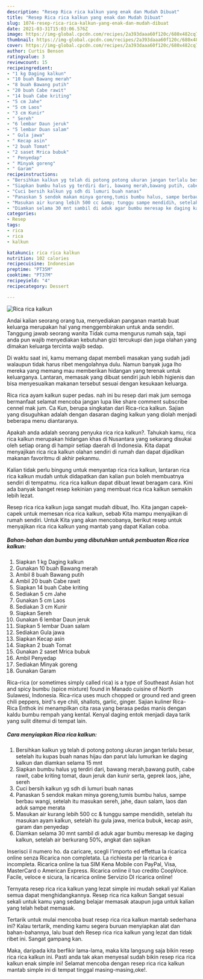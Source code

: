 ```yaml
---
description: "Resep Rica rica kalkun yang enak dan Mudah Dibuat"
title: "Resep Rica rica kalkun yang enak dan Mudah Dibuat"
slug: 1074-resep-rica-rica-kalkun-yang-enak-dan-mudah-dibuat
date: 2021-03-31T15:03:06.576Z
image: https://img-global.cpcdn.com/recipes/2a393daaa60f120c/680x482cq70/rica-rica-kalkun-foto-resep-utama.jpg
thumbnail: https://img-global.cpcdn.com/recipes/2a393daaa60f120c/680x482cq70/rica-rica-kalkun-foto-resep-utama.jpg
cover: https://img-global.cpcdn.com/recipes/2a393daaa60f120c/680x482cq70/rica-rica-kalkun-foto-resep-utama.jpg
author: Curtis Benson
ratingvalue: 3
reviewcount: 15
recipeingredient:
- "1 kg Daging kalkun"
- "10 buah Bawang merah"
- "8 buah Bawang putih"
- "20 buah Cabe rawit"
- "14 buah Cabe kriting"
- "5 cm Jahe"
- "5 cm Laos"
- "3 cm Kunir"
- " Sereh"
- "6 lembar Daun jeruk"
- "5 lembar Duan salam"
- " Gula jawa"
- " Kecap asin"
- "2 buah Tomat"
- "2 saset Mrica bubuk"
- " Penyedap"
- " Minyak goreng"
- " Garam"
recipeinstructions:
- "Bersihkan kalkun yg telah di potong potong ukuran jangan terlalu besar, setelah itu kupas buah nanas hijau dan parut lalu lumurkan ke daging kalkun dan diamkan selama 15 mnt"
- "Siapkan bumbu halus yg terdiri dari, bawang merah,bawang putih, cabe rawit, cabe kriting tomat, daun jeruk dan kunir serta, geprek laos, jahe, sereh"
- "Cuci bersih kalkun yg sdh di lumuri buah nanas"
- "Panaskan 5 sendok makan minya goreng,tumis bumbu halus, sampe berbau wangi, setelah itu masukan sereh, jahe, daun salam, laos dan aduk sampe merata"
- "Masukan air kurang lebih 500 cc &amp; tunggu sampe mendidih, setelah itu masukan ayam kalkun, setelah itu gula jawa, merica bubuk, kecap asin, garam dan penyedap"
- "Diamkan selama 30 mnt sambil di aduk agar bumbu meresap ke daging kalkun, setelah air berkurang 50%, angkat dan sajikan"
categories:
- Resep
tags:
- rica
- rica
- kalkun

katakunci: rica rica kalkun 
nutrition: 102 calories
recipecuisine: Indonesian
preptime: "PT35M"
cooktime: "PT37M"
recipeyield: "4"
recipecategory: Dessert

---
```



![Rica rica kalkun](https://img-global.cpcdn.com/recipes/2a393daaa60f120c/680x482cq70/rica-rica-kalkun-foto-resep-utama.jpg)

Andai kalian seorang orang tua, menyediakan panganan mantab buat keluarga merupakan hal yang menggembirakan untuk anda sendiri. Tanggung jawab seorang  wanita Tidak cuma mengurus rumah saja, tapi anda pun wajib menyediakan kebutuhan gizi tercukupi dan juga olahan yang dimakan keluarga tercinta wajib sedap.

Di waktu  saat ini, kamu memang dapat membeli masakan yang sudah jadi walaupun tidak harus ribet mengolahnya dulu. Namun banyak juga lho mereka yang memang mau memberikan hidangan yang terenak untuk keluarganya. Lantaran, memasak yang dibuat sendiri jauh lebih higienis dan bisa menyesuaikan makanan tersebut sesuai dengan kesukaan keluarga. 

Rica rica ayam kalkun super pedas. nah ini bu resep dari mak jum semoga bermanfaat selamat mencoba jangan lupa like share comment subscribe cennel mak jum. Ca Kun, berupa singkatan dari Rica-rica kalkun. Sajian yang disuguhkan adalah dengan dasaran daging kalkun yang diolah menjadi beberapa menu diantaranya.

Apakah anda adalah seorang penyuka rica rica kalkun?. Tahukah kamu, rica rica kalkun merupakan hidangan khas di Nusantara yang sekarang disukai oleh setiap orang di hampir setiap daerah di Indonesia. Kita dapat menyajikan rica rica kalkun olahan sendiri di rumah dan dapat dijadikan makanan favoritmu di akhir pekanmu.

Kalian tidak perlu bingung untuk menyantap rica rica kalkun, lantaran rica rica kalkun mudah untuk didapatkan dan kalian pun boleh membuatnya sendiri di tempatmu. rica rica kalkun dapat dibuat lewat beragam cara. Kini ada banyak banget resep kekinian yang membuat rica rica kalkun semakin lebih lezat.

Resep rica rica kalkun juga sangat mudah dibuat, lho. Kita jangan capek-capek untuk memesan rica rica kalkun, sebab Kita mampu menyajikan di rumah sendiri. Untuk Kita yang akan mencobanya, berikut resep untuk menyajikan rica rica kalkun yang mantab yang dapat Kalian coba.

<!--inarticleads1-->

##### Bahan-bahan dan bumbu yang dibutuhkan untuk pembuatan Rica rica kalkun:

1. Siapkan 1 kg Daging kalkun
1. Gunakan 10 buah Bawang merah
1. Ambil 8 buah Bawang putih
1. Ambil 20 buah Cabe rawit
1. Siapkan 14 buah Cabe kriting
1. Sediakan 5 cm Jahe
1. Gunakan 5 cm Laos
1. Sediakan 3 cm Kunir
1. Siapkan  Sereh
1. Gunakan 6 lembar Daun jeruk
1. Siapkan 5 lembar Duan salam
1. Sediakan  Gula jawa
1. Siapkan  Kecap asin
1. Siapkan 2 buah Tomat
1. Gunakan 2 saset Mrica bubuk
1. Ambil  Penyedap
1. Sediakan  Minyak goreng
1. Gunakan  Garam


Rica-rica (or sometimes simply called rica) is a type of Southeast Asian hot and spicy bumbu (spice mixture) found in Manado cuisine of North Sulawesi, Indonesia. Rica-rica uses much chopped or ground red and green chili peppers, bird&#39;s eye chili, shallots, garlic, ginger. Sajian kuliner Rica-Rica Enthok ini menampilkan cita rasa yang berasa pedas manis dengan kaldu bumbu rempah yang kental. Kenyal daging entok menjadi daya tarik yang sulit ditemui di tempat lain. 

<!--inarticleads2-->

##### Cara menyiapkan Rica rica kalkun:

1. Bersihkan kalkun yg telah di potong potong ukuran jangan terlalu besar, setelah itu kupas buah nanas hijau dan parut lalu lumurkan ke daging kalkun dan diamkan selama 15 mnt
1. Siapkan bumbu halus yg terdiri dari, bawang merah,bawang putih, cabe rawit, cabe kriting tomat, daun jeruk dan kunir serta, geprek laos, jahe, sereh
1. Cuci bersih kalkun yg sdh di lumuri buah nanas
1. Panaskan 5 sendok makan minya goreng,tumis bumbu halus, sampe berbau wangi, setelah itu masukan sereh, jahe, daun salam, laos dan aduk sampe merata
1. Masukan air kurang lebih 500 cc &amp; tunggu sampe mendidih, setelah itu masukan ayam kalkun, setelah itu gula jawa, merica bubuk, kecap asin, garam dan penyedap
1. Diamkan selama 30 mnt sambil di aduk agar bumbu meresap ke daging kalkun, setelah air berkurang 50%, angkat dan sajikan


Inserisci il numero ho. da caricare, scegli l&#39;importo ed effettua la ricarica online senza Ricarica non completata. La richiesta per la ricarica è incompleta. Ricarica online la tua SIM Kena Mobile con PayPal, Visa, MasterCard o American Express. Ricarica online il tuo credito CoopVoce. Facile, veloce e sicura, la ricarica online Servizio DI ricarica online! 

Ternyata resep rica rica kalkun yang lezat simple ini mudah sekali ya! Kalian semua dapat menghidangkannya. Resep rica rica kalkun Sangat sesuai sekali untuk kamu yang sedang belajar memasak ataupun juga untuk kalian yang telah hebat memasak.

Tertarik untuk mulai mencoba buat resep rica rica kalkun mantab sederhana ini? Kalau tertarik, mending kamu segera buruan menyiapkan alat dan bahan-bahannya, lalu buat deh Resep rica rica kalkun yang lezat dan tidak ribet ini. Sangat gampang kan. 

Maka, daripada kita berfikir lama-lama, maka kita langsung saja bikin resep rica rica kalkun ini. Pasti anda tak akan menyesal sudah bikin resep rica rica kalkun enak simple ini! Selamat mencoba dengan resep rica rica kalkun mantab simple ini di tempat tinggal masing-masing,oke!.

